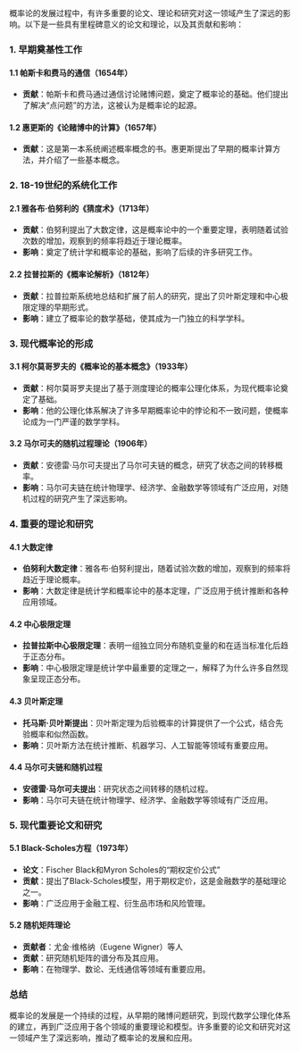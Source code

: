 概率论的发展过程中，有许多重要的论文、理论和研究对这一领域产生了深远的影响。以下是一些具有里程碑意义的论文和理论，以及其贡献和影响：

### 1. 早期奠基性工作

#### 1.1 帕斯卡和费马的通信（1654年）

- **贡献**：帕斯卡和费马通过通信讨论赌博问题，奠定了概率论的基础。他们提出了解决“点问题”的方法，这被认为是概率论的起源。

#### 1.2 惠更斯的《论赌博中的计算》（1657年）

- **贡献**：这是第一本系统阐述概率概念的书。惠更斯提出了早期的概率计算方法，并介绍了一些基本概念。

### 2. 18-19世纪的系统化工作

#### 2.1 雅各布·伯努利的《猜度术》（1713年）

- **贡献**：伯努利提出了大数定律，这是概率论中的一个重要定理，表明随着试验次数的增加，观察到的频率将趋近于理论概率。
- **影响**：奠定了统计学和概率论的基础，影响了后续的许多研究工作。

#### 2.2 拉普拉斯的《概率论解析》（1812年）

- **贡献**：拉普拉斯系统地总结和扩展了前人的研究，提出了贝叶斯定理和中心极限定理的早期形式。
- **影响**：建立了概率论的数学基础，使其成为一门独立的科学学科。

### 3. 现代概率论的形成

#### 3.1 柯尔莫哥罗夫的《概率论的基本概念》（1933年）

- **贡献**：柯尔莫哥罗夫提出了基于测度理论的概率公理化体系，为现代概率论奠定了基础。
- **影响**：他的公理化体系解决了许多早期概率论中的悖论和不一致问题，使概率论成为一门严谨的数学学科。

#### 3.2 马尔可夫的随机过程理论（1906年）

- **贡献**：安德雷·马尔可夫提出了马尔可夫链的概念，研究了状态之间的转移概率。
- **影响**：马尔可夫链在统计物理学、经济学、金融数学等领域有广泛应用，对随机过程的研究产生了深远影响。

### 4. 重要的理论和研究

#### 4.1 大数定律

- **伯努利大数定律**：雅各布·伯努利提出，随着试验次数的增加，观察到的频率将趋近于理论概率。
- **影响**：大数定律是统计学和概率论中的基本定理，广泛应用于统计推断和各种应用领域。

#### 4.2 中心极限定理

- **拉普拉斯中心极限定理**：表明一组独立同分布随机变量的和在适当标准化后趋于正态分布。
- **影响**：中心极限定理是统计学中最重要的定理之一，解释了为什么许多自然现象呈现正态分布。

#### 4.3 贝叶斯定理

- **托马斯·贝叶斯提出**：贝叶斯定理为后验概率的计算提供了一个公式，结合先验概率和似然函数。
- **影响**：贝叶斯方法在统计推断、机器学习、人工智能等领域有重要应用。

#### 4.4 马尔可夫链和随机过程

- **安德雷·马尔可夫提出**：研究状态之间转移的随机过程。
- **影响**：马尔可夫链在统计物理学、经济学、金融数学等领域有广泛应用。

### 5. 现代重要论文和研究

#### 5.1 Black-Scholes方程（1973年）

- **论文**：Fischer Black和Myron Scholes的“期权定价公式”
- **贡献**：提出了Black-Scholes模型，用于期权定价，这是金融数学的基础理论之一。
- **影响**：广泛应用于金融工程、衍生品市场和风险管理。

#### 5.2 随机矩阵理论

- **贡献者**：尤金·维格纳（Eugene Wigner）等人
- **贡献**：研究随机矩阵的谱分布及其应用。
- **影响**：在物理学、数论、无线通信等领域有重要应用。

### 总结

概率论的发展是一个持续的过程，从早期的赌博问题研究，到现代数学公理化体系的建立，再到广泛应用于各个领域的重要理论和模型。许多重要的论文和研究对这一领域产生了深远影响，推动了概率论的发展和应用。